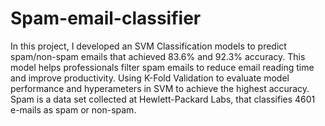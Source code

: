 # Spam-email-classifier
In this project, I developed an SVM Classification models to predict spam/non-spam emails that achieved 83.6% and 92.3% accuracy. 
This model helps professionals filter spam emails to reduce email reading time and improve productivity. Using K-Fold Validation to evaluate model performance
and hyperameters in SVM to achieve the highest accuracy.
Spam is a data set collected at Hewlett-Packard Labs, that classifies 4601 e-mails as spam or non-spam. 

